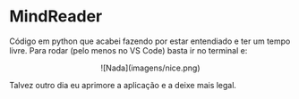 # MindReader

Código em python que acabei fazendo por estar entendiado e ter um tempo livre.
Para rodar (pelo menos no VS Code) basta ir no terminal e: 

<p align="center">
  ![Nada](imagens/nice.png)
</p>

Talvez outro dia eu aprimore a aplicação e a deixe mais legal.

